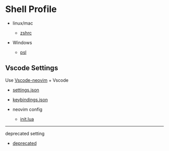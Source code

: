 # Shell Profile

- linux/mac
  - [zshrc](./.zshrc)

- Windows
  - [psl](./Microsoft.PowerShell_profile.ps1)

## Vscode Settings

Use [Vscode-neovim](https://github.com/vscode-neovim/vscode-neovim) + Vscode

- [settings.json](./vscode/settings.json)
- [keybindings.json](./vscode/keybindings.json)

- neovim config
  - [init.lua](./vscode/init.lua)

---
deprecated setting

- [deprecated](./deprecated)
